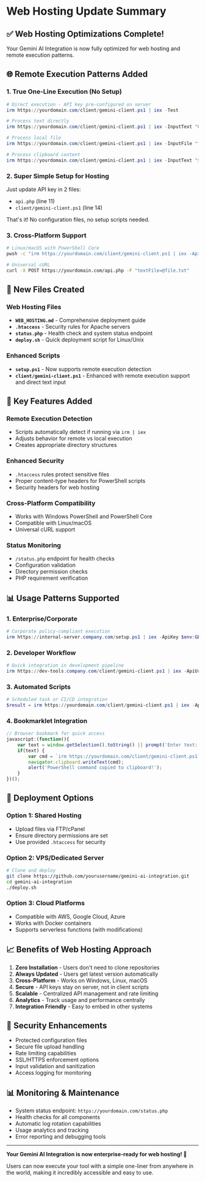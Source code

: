 # Web Hosting Update Summary

## ✅ **Web Hosting Optimizations Complete!**

Your Gemini AI Integration is now fully optimized for web hosting and remote execution patterns.

## 🌐 **Remote Execution Patterns Added**

### 1. **True One-Line Execution (No Setup)**
```powershell
# Direct execution - API key pre-configured on server
irm https://yourdomain.com/client/gemini-client.ps1 | iex -Test

# Process text directly  
irm https://yourdomain.com/client/gemini-client.ps1 | iex -InputText "Generate HTML"

# Process local file
irm https://yourdomain.com/client/gemini-client.ps1 | iex -InputFile "file.txt"

# Process clipboard content
irm https://yourdomain.com/client/gemini-client.ps1 | iex -InputText "$(Get-Clipboard)"
```

### 2. **Super Simple Setup for Hosting**
Just update API key in 2 files:
- `api.php` (line 11)
- `client/gemini-client.ps1` (line 14)

That's it! No configuration files, no setup scripts needed.

### 3. **Cross-Platform Support**
```bash
# Linux/macOS with PowerShell Core
pwsh -c "irm https://yourdomain.com/client/gemini-client.ps1 | iex -ApiUrl 'https://yourdomain.com/api.php' -Test"

# Universal cURL
curl -X POST https://yourdomain.com/api.php -F "textFile=@file.txt"
```

## 📁 **New Files Created**

### Web Hosting Files
- **`WEB_HOSTING.md`** - Comprehensive deployment guide
- **`.htaccess`** - Security rules for Apache servers
- **`status.php`** - Health check and system status endpoint
- **`deploy.sh`** - Quick deployment script for Linux/Unix

### Enhanced Scripts
- **`setup.ps1`** - Now supports remote execution detection
- **`client/gemini-client.ps1`** - Enhanced with remote execution support and direct text input

## 🔧 **Key Features Added**

### Remote Execution Detection
- Scripts automatically detect if running via `irm | iex`
- Adjusts behavior for remote vs local execution
- Creates appropriate directory structures

### Enhanced Security
- `.htaccess` rules protect sensitive files
- Proper content-type headers for PowerShell scripts
- Security headers for web hosting

### Cross-Platform Compatibility
- Works with Windows PowerShell and PowerShell Core
- Compatible with Linux/macOS
- Universal cURL support

### Status Monitoring
- `/status.php` endpoint for health checks
- Configuration validation
- Directory permission checks
- PHP requirement verification

## 📊 **Usage Patterns Supported**

### 1. **Enterprise/Corporate**
```powershell
# Corporate policy-compliant execution
irm https://internal-server.company.com/setup.ps1 | iex -ApiKey $env:GEMINI_API_KEY
```

### 2. **Developer Workflow**
```powershell
# Quick integration in development pipeline
irm https://dev-tools.company.com/client/gemini-client.ps1 | iex -ApiUrl "https://api.company.com/gemini" -InputText "$(Get-Content README.md)"
```

### 3. **Automated Scripts**
```powershell
# Scheduled task or CI/CD integration
$result = irm https://yourdomain.com/client/gemini-client.ps1 | iex -ApiUrl "https://yourdomain.com/api.php" -InputFile "data.txt" -Verbose:$false
```

### 4. **Bookmarklet Integration**
```javascript
// Browser bookmark for quick access
javascript:(function(){
    var text = window.getSelection().toString() || prompt('Enter text:');
    if(text) {
        var cmd = `irm https://yourdomain.com/client/gemini-client.ps1 | iex -ApiUrl "https://yourdomain.com/api.php" -InputText "${text.replace(/"/g, '\\"')}"`;
        navigator.clipboard.writeText(cmd);
        alert('PowerShell command copied to clipboard!');
    }
})();
```

## 🚀 **Deployment Options**

### **Option 1: Shared Hosting**
- Upload files via FTP/cPanel
- Ensure directory permissions are set
- Use provided `.htaccess` for security

### **Option 2: VPS/Dedicated Server**
```bash
# Clone and deploy
git clone https://github.com/yourusername/gemini-ai-integration.git
cd gemini-ai-integration
./deploy.sh
```

### **Option 3: Cloud Platforms**
- Compatible with AWS, Google Cloud, Azure
- Works with Docker containers
- Supports serverless functions (with modifications)

## 📈 **Benefits of Web Hosting Approach**

1. **Zero Installation** - Users don't need to clone repositories
2. **Always Updated** - Users get latest version automatically  
3. **Cross-Platform** - Works on Windows, Linux, macOS
4. **Secure** - API keys stay on server, not in client scripts
5. **Scalable** - Centralized API management and rate limiting
6. **Analytics** - Track usage and performance centrally
7. **Integration Friendly** - Easy to embed in other systems

## 🔐 **Security Enhancements**

- Protected configuration files
- Secure file upload handling
- Rate limiting capabilities  
- SSL/HTTPS enforcement options
- Input validation and sanitization
- Access logging for monitoring

## 📊 **Monitoring & Maintenance**

- System status endpoint: `https://yourdomain.com/status.php`
- Health checks for all components
- Automatic log rotation capabilities
- Usage analytics and tracking
- Error reporting and debugging tools

---

**Your Gemini AI Integration is now enterprise-ready for web hosting! 🎉**

Users can now execute your tool with a simple one-liner from anywhere in the world, making it incredibly accessible and easy to use.

